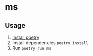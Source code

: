 # ms

## Usage
1. [Install poetry](https://python-poetry.org/docs/#installation)
2. Install dependencies `poetry install`
3. Run `poetry run ms`
